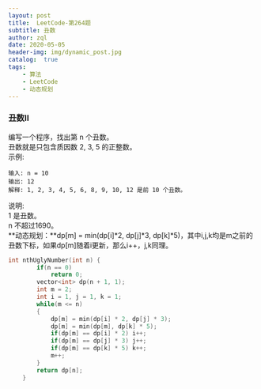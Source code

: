 ```yaml
---
layout: post
title:  LeetCode-第264题
subtitle: 丑数
author: zql
date: 2020-05-05
header-img: img/dynamic_post.jpg
catalog:  true
tags:
    - 算法
    - LeetCode
    - 动态规划
---
```

### 丑数Ⅱ  
编写一个程序，找出第 n 个丑数。  
丑数就是只包含质因数 2, 3, 5 的正整数。  
示例:  
```
输入: n = 10
输出: 12
解释: 1, 2, 3, 4, 5, 6, 8, 9, 10, 12 是前 10 个丑数。
```
说明:    
1 是丑数。  
n 不超过1690。  
**动态规划：**dp[m] = min(dp[i]*2, dp[j]*3, dp[k]*5)，其中i,j,k均是m之前的丑数下标，如果dp[m]随着i更新，那么i++，j,k同理。  
```c++
int nthUglyNumber(int n) {
        if(n == 0)
            return 0;
        vector<int> dp(n + 1, 1);
        int m = 2;
        int i = 1, j = 1, k = 1;
        while(m <= n)
        {
            dp[m] = min(dp[i] * 2, dp[j] * 3);
            dp[m] = min(dp[m], dp[k] * 5);
            if(dp[m] == dp[i] * 2) i++;
            if(dp[m] == dp[j] * 3) j++;
            if(dp[m] == dp[k] * 5) k++;
            m++;
        }
        return dp[n];
    }
```
